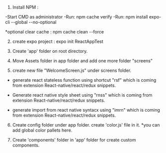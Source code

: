 1. Install NPM :

-Start CMD as administrator
-Run: npm cache verify
-Run: npm install expo-cli --global --no-optional

\*optional clear cache : npm cache clean --force

2. create expo project : expo init ReactAppTest

3. Create 'app' folder on root directory.

4. Move Assets folder in app folder and add one more folder "screens"

5. create new file "WelcomeScreen.js" under screens folder.

- generate react stateless function using shortcut "rsf" which is coming from extension React-native/react/redux snippets.

- Generate react native style sheet using "rnss" which is coming from extension React-native/react/redux snippets.

- generate import from react native syntacx using "imrn" which is coming from extension React-native/react/redux snippets.

6. Create config folder under app folder. create 'color.js' file in it. \*you can add global color pallets here.

7. Create 'components' folder in 'app' folder for create custom components.